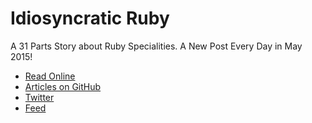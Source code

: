 Idiosyncratic Ruby
==================

A 31 Parts Story about Ruby Specialities.
A New Post Every Day in May 2015!

- [Read Online](http://idiosyncratic-ruby.com/index)
- [Articles on GitHub](https://github.com/janlelis/idiosyncratic-ruby.com/tree/master/source/posts)
- [Twitter](https://twitter.com/idiosyncraticrb)
- [Feed](https://feeds.feedburner.com/IdiosyncraticRuby)
